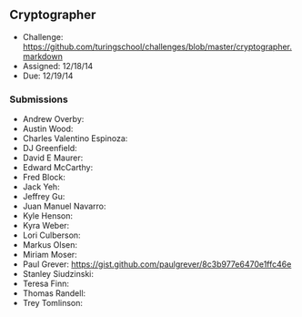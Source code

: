 ## Cryptographer

* Challenge: https://github.com/turingschool/challenges/blob/master/cryptographer.markdown
* Assigned: 12/18/14
* Due: 12/19/14

### Submissions

* Andrew Overby:
* Austin Wood:
* Charles Valentino Espinoza:
* DJ Greenfield:
* David E Maurer:
* Edward McCarthy:
* Fred Block:
* Jack Yeh:
* Jeffrey Gu:
* Juan Manuel Navarro:
* Kyle Henson:
* Kyra Weber:
* Lori Culberson:
* Markus Olsen:
* Miriam Moser:  
* Paul Grever: https://gist.github.com/paulgrever/8c3b977e6470e1ffc46e
* Stanley Siudzinski:
* Teresa Finn:
* Thomas Randell:
* Trey Tomlinson:
